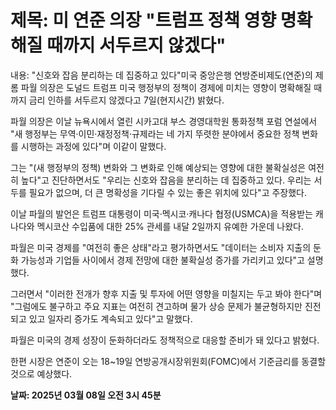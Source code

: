 # **제목: 미 연준 의장 "트럼프 정책 영향 명확해질 때까지 서두르지 않겠다"**

  내용: "신호와 잡음 분리하는 데 집중하고 있다"미국 중앙은행 연방준비제도(연준)의 제롬 파월 의장은 도널드 트럼프 미국 행정부의 정책이 경제에 미치는 영향이 명확해질 때까지 금리 인하를 서두르지 않겠다고 7일(현지시간) 밝혔다.

파월 의장은 이날 뉴욕시에서 열린 시카고대 부스 경영대학원 통화정책 포럼 연설에서 "새 행정부는 무역·이민·재정정책·규제라는 네 가지 뚜렷한 분야에서 중요한 정책 변화를 시행하는 과정에 있다"며 이같이 말했다.

그는 "(새 행정부의 정책) 변화와 그 변화로 인해 예상되는 영향에 대한 불확실성은 여전히 높다"고 진단하면서도 "우리는 신호와 잡음을 분리하는 데 집중하고 있다. 우리는 서두를 필요가 없으며, 더 큰 명확성을 기다릴 수 있는 좋은 위치에 있다"고 주장했다.

이날 파월의 발언은 트럼프 대통령이 미국·멕시코·캐나다 협정(USMCA)을 적용받는 캐나다와 멕시코산 수입품에 대한 25% 관세를 내달 2일까지 유예한 가운데 나왔다.

파월은 미국 경제를 "여전히 좋은 상태"라고 평가하면서도 "데이터는 소비자 지출의 둔화 가능성과 기업들 사이에서 경제 전망에 대한 불확실성 증가를 가리키고 있다"고 설명했다.

그러면서 "이러한 전개가 향후 지출 및 투자에 어떤 영향을 미칠지는 두고 봐야 한다"며 "그럼에도 불구하고 주요 지표는 여전히 견고하며 물가 상승 문제가 불균형하지만 진전되고 있고 일자리 증가도 계속되고 있다"고 말했다.

파월은 미국의 경제 성장이 둔화하더라도 정책적으로 대응할 준비가 돼 있다고 밝혔다. 

한편 시장은 연준이 오는 18~19일 연방공개시장위원회(FOMC)에서 기준금리를 동결할 것으로 예상했다.

  **날짜: 2025년 03월 08일 오전 3시 45분**